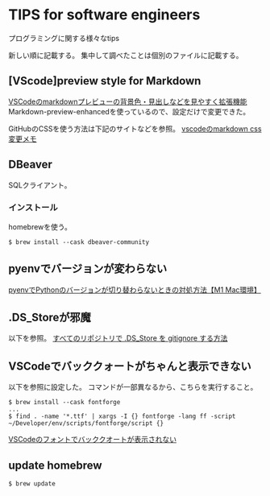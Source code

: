 # TIPS for software engineers
プログラミングに関する様々なtips

新しい順に記載する。
集中して調べたことは個別のファイルに記載する。

## [VScode]preview style for Markdown
[VSCodeのmarkdownプレビューの背景色・見出しなどを見やすく拡張機能](https://creating-homepage.com/archives/9189)
Markdown-preview-enhancedを使っているので、設定だけで変更できた。

GitHubのCSSを使う方法は下記のサイトなどを参照。
[vscodeのmarkdown css変更メモ](https://qiita.com/hirodona78/items/1734abce33288cc200c8)

## DBeaver
SQLクライアント。
### インストール
homebrewを使う。
```
$ brew install --cask dbeaver-community
```

## pyenvでバージョンが変わらない
[pyenvでPythonのバージョンが切り替わらないときの対処方法【M1 Mac環境】](https://hitori-sekai.com/python/error-pyenv/)

## .DS_Storeが邪魔  
以下を参照。
[すべてのリポジトリで .DS_Store を gitignore する方法](https://zenn.dev/phi/articles/gitignore-global-ds-store)

## VSCodeでバッククォートがちゃんと表示できない
以下を参照に設定した。
コマンドが一部異なるから、こちらを実行すること。
```
$ brew install --cask fontforge
...
$ find . -name '*.ttf' | xargs -I {} fontforge -lang ff -script ~/Developer/env/scripts/fontforge/script {}
```
[VSCodeのフォントでバッククオートが表示されない](https://blog.beaglesoft.net/entry/2021/02/21/144148)

## update homebrew
`$ brew update`


